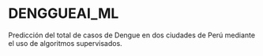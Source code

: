 # DENGGUEAI_ML
Predicción del total de casos de Dengue en dos ciudades de Perú mediante el uso de algoritmos supervisados.
